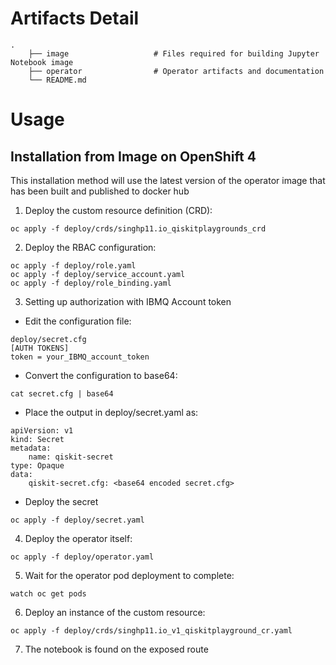 # Artifacts Detail

    .
        ├── image                   # Files required for building Jupyter Notebook image
        ├── operator                # Operator artifacts and documentation 
        └── README.md

# Usage

  

## Installation from Image on OpenShift 4

  

This installation method will use the latest version of the operator image that has been built and published to docker hub

  

1. Deploy the custom resource definition (CRD):

```
oc apply -f deploy/crds/singhp11.io_qiskitplaygrounds_crd

```

 2. Deploy the RBAC configuration:
```
oc apply -f deploy/role.yaml
oc apply -f deploy/service_account.yaml
oc apply -f deploy/role_binding.yaml
```
 3. Setting up authorization with IBMQ Account token
 
 - Edit the configuration file:
```
deploy/secret.cfg
[AUTH TOKENS]
token = your_IBMQ_account_token
```
   - Convert the configuration to base64:
```
cat secret.cfg | base64
```
  - Place the output in deploy/secret.yaml as:
```
apiVersion: v1
kind: Secret
metadata:
	name: qiskit-secret
type: Opaque
data:
	qiskit-secret.cfg: <base64 encoded secret.cfg>
```
  - Deploy the secret
```
oc apply -f deploy/secret.yaml

```
4. Deploy the operator itself:

```
oc apply -f deploy/operator.yaml
```
5. Wait for the operator pod deployment to complete:
```
watch oc get pods
```

6. Deploy an instance of the custom resource:
```
oc apply -f deploy/crds/singhp11.io_v1_qiskitplayground_cr.yaml
```
7. The notebook is found on the exposed route